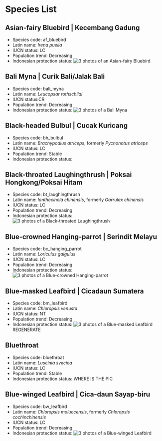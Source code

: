# **Species List**

## Asian-fairy Bluebird | Kecembang Gadung
* Species code: af_bluebird
* Latin name: *Irena puella*
* IUCN status: LC
* Population trend: Decreasing
* Indonesian protection status:
![3 photos of an Asian-fairy Bluebird](species_examples/af_bluebird.jpg)

## Bali Myna | Curik Bali/Jalak Bali
* Species code: bali_myna
* Latin name: *Leucopsar rothschildi*
* IUCN status:CR
* Population trend: Decreasing 
* Indonesian protection status:
![3 photos of a Bali Myna](species_examples/bali_myna.jpg)  

## Black-headed Bulbul | Cucak Kuricang
* Species code: bh_bulbul
* Latin name: *Brachypodius atriceps*, formerly *Pycnonotus atriceps*
* IUCN status: LC
* Population trend: Stable
* Indonesian protection status:

## Black-throated Laughingthrush | Poksai Hongkong/Poksai Hitam
* Species code: bt_laughingthrush
* Latin name: *Ianthocincla chinensis*, formerly *Garrulax chinensis*
* IUCN status: LC
* Population trend: Decreasing
* Indonesian protection status:
 ![3 photos of a Black-throated Laughingthrush](species_examples/bt_laughingthrush.jpg)

## Blue-crowned Hanging-parrot | Serindit Melayu
* Species code: bc_hanging_parrot
* Latin name: *Loriculus galgulus*
* IUCN status: LC
* Population trend: Decreasing
* Indonesian protection status:
![3 photos of a Blue-crowned Hanging-parrot](species_examples/bc_hanging_parrot.jpg)

## Blue-masked Leafbird | Cicadaun Sumatera
* Species code: bm_leafbird
* Latin name: *Chloropsis venusta*
* IUCN status: NT
* Population trend: Decreasing
* Indonesian protection status:
![3 photos of a Blue-masked Leafbird ](species_examples/bm_leafbird.jpg)
REGENERATE

## Bluethroat
* Species code: bluethroat
* Latin name: *Luscinia svecica*
* IUCN status: LC
* Population trend: Stable
* Indonesian protection status:
WHERE IS THE PIC 

## Blue-winged Leafbird | Cica-daun Sayap-biru
* Species code: bw_leafbird
* Latin name: *Chloropsis moluccensis*, formerly *Chloropsis cochinchinensis*
* IUCN status: LC
* Population trend: Decreasing
* Indonesian protection status:
![3 photos of a Blue-winged Leafbird](species_examples/bw_leafbird.jpg)